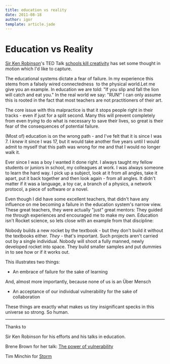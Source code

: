 ```yaml
---
title: education vs reality
date: 2011-08-18
author: igor
template: article.jade
---
```


# Education vs Reality

[Sir Ken Robinson](http://www.sirkenrobinson.com "Sir Ken Robinson")'s TED Talk [schools kill creativity](http://www.ted.com/talks/ken_robinson_says_schools_kill_creativity.html "Ken Robinson says schools kill creativity") has set some thought in motion which I'd like to capture.

The educational systems dictate a fear of failure.
In my experience this stems from a falsely wired connectedness  to the physical world.Let me give you an example.
In education we are told: "If you slip and fall the lion will catch and eat you." In the real world we say: "RUN!" I can only assume this is rooted in the fact that most teachers are not practitioners of their art.

The core issue with this malpractice is that it stops people right in their tracks - even if just for a split second.
Many this will prevent completely from even *trying* to do what is necessary to save their lives, so great is their fear of the consequences of potential failure.

(Most of) education is on the wrong path - and I've felt that it is since I was 7.
I *knew* it since I was 17, but it would take another five years until I would admit to myself that this path was wrong for me and that I would no longer walk it.

Ever since I was a boy I wanted it done right.
I always taught my fellow students or juniors in school, my colleagues at work.
I was always someone to learn the hard way.
I pick up a subject, look at it from all angles, take it apart, put it back together and then look again - from all angles.
It didn't matter if it was a language, a toy car, a branch of a physics, a network protocol, a piece of software or a novel.

Even though I did have some excellent teachers, that didn't have any influence on me becoming a failure in the education system's narrow view.
These great teachers, they were actually "just" great mentors: They guided me through experiences and encouraged me to make my own.
Education isn't Rocket science, so lets close with an example from that discipline:

Nobody builds a new rocket by the textbook - but they don't build it without the textbooks either.
*They* - that's important.
Such projects aren't carried out by a single individual.
Nobody will shoot a fully manned, newly developed rocket into space.
They build smaller samples and put dummies in to see how or if it works out.

This illustrates two things:

- An embrace of failure for the sake of learning

And, almost more importantly, because none of us is an Über Mensch

- An acceptance of our individual vulnerability for the sake of collaboration

These things are exactly what makes us tiny insignificant specks in this universe so strong.
So human.

* * * * *

Thanks to

Sir Ken Robinson for his efforts and his talks in education.

Brene Brown for her talk: [The power of vulnerability](http://www.ted.com/talks/lang/eng/brene_brown_on_vulnerability.html "Brene Brown: The power of vulnerability")

Tim Minchin for [Storm](http://www.youtube.com/watch?v=V0W7Jbc_Vhw "Tim Minchin - Storm")
